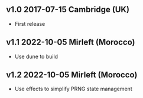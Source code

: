 v1.0 2017-07-15 Cambridge (UK)
------------------------------

- First release

v1.1 2022-10-05 Mirleft (Morocco)
---------------------------------

- Use dune to build

v1.2 2022-10-05 Mirleft (Morocco)
---------------------------------

- Use effects to simplify PRNG state management
